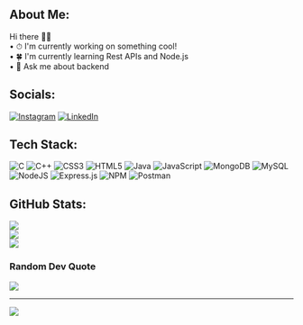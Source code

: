 ## About Me:
Hi there 👋🏻<br>• ⏱ I'm currently working on something cool!<br>• 🍀 I'm currently learning Rest APIs and Node.js<br>• 💬 Ask me about backend


## Socials:
[![Instagram](https://img.shields.io/badge/Instagram-%23E4405F.svg?logo=Instagram&logoColor=white)](https://instagram.com/https://instagram.com/rahulrajmehra01) [![LinkedIn](https://img.shields.io/badge/LinkedIn-%230077B5.svg?logo=linkedin&logoColor=white)](https://linkedin.com/in/https://linkedin.com/in/rahulrajmehra01) 

## Tech Stack:
![C](https://img.shields.io/badge/c-%2300599C.svg?style=flat-square&logo=c&logoColor=white) ![C++](https://img.shields.io/badge/c++-%2300599C.svg?style=flat-square&logo=c%2B%2B&logoColor=white) ![CSS3](https://img.shields.io/badge/css3-%231572B6.svg?style=flat-square&logo=css3&logoColor=white) ![HTML5](https://img.shields.io/badge/html5-%23E34F26.svg?style=flat-square&logo=html5&logoColor=white) ![Java](https://img.shields.io/badge/java-%23ED8B00.svg?style=flat-square&logo=java&logoColor=white) ![JavaScript](https://img.shields.io/badge/javascript-%23323330.svg?style=flat-square&logo=javascript&logoColor=%23F7DF1E) ![MongoDB](https://img.shields.io/badge/MongoDB-%234ea94b.svg?style=flat-square&logo=mongodb&logoColor=white) ![MySQL](https://img.shields.io/badge/mysql-%2300f.svg?style=flat-square&logo=mysql&logoColor=white) ![NodeJS](https://img.shields.io/badge/node.js-6DA55F?style=flat-square&logo=node.js&logoColor=white) ![Express.js](https://img.shields.io/badge/express.js-%23404d59.svg?style=flat-square&logo=express&logoColor=%2361DAFB) ![NPM](https://img.shields.io/badge/NPM-%23000000.svg?style=flat-square&logo=npm&logoColor=white)  ![Postman](https://img.shields.io/badge/Postman-FF6C37?style=flat-square&logo=postman&logoColor=white)

## GitHub Stats:
![](https://github-readme-stats.vercel.app/api?username=rahulrajmehra01&theme=prussian&hide_border=true&include_all_commits=false&count_private=false)<br/>
![](https://github-readme-streak-stats.herokuapp.com/?user=rahulrajmehra01&theme=prussian&hide_border=true)<br/>
![](https://github-readme-stats.vercel.app/api/top-langs/?username=rahulrajmehra01&theme=prussian&hide_border=true&include_all_commits=false&count_private=false&layout=compact)

### Random Dev Quote
![](https://quotes-github-readme.vercel.app/api?type=horizontal&theme=dark)

---
[![](https://visitcount.itsvg.in/api?id=rahulrajmehra01&icon=0&color=12)](https://visitcount.itsvg.in)

<!-- Proudly created with GPRM ( https://gprm.itsvg.in ) -->
